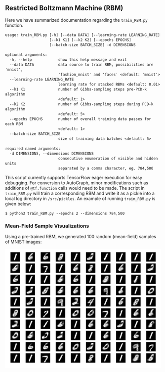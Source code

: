 ## Restricted Boltzmann Machine (RBM)

Here we have summarized documentation regarding the `train_RBM.py` function.

```
usage: train_RBM.py [-h] [--data DATA] [--learning-rate LEARNING_RATE]
                    [--k1 K1] [--k2 K2] [--epochs EPOCHS]
                    [--batch-size BATCH_SIZE] -d DIMENSIONS

optional arguments:
  -h, --help            show this help message and exit
  --data DATA           data source to train RBM, possibilities are 'mnist',
                        'fashion_mnist' and 'faces' <default: 'mnist'>
  --learning-rate LEARNING_RATE
                        learning rate for stacked RBMs <default: 0.01>
  --k1 K1               number of Gibbs-sampling steps pre-PCD-k algorithm
                        <default: 1>
  --k2 K2               number of Gibbs-sampling steps during PCD-k algorithm
                        <default: 5>
  --epochs EPOCHS       number of overall training data passes for each RBM
                        <default: 1>
  --batch-size BATCH_SIZE
                        size of training data batches <default: 5>

required named arguments:
  -d DIMENSIONS, --dimensions DIMENSIONS
                        consecutive enumeration of visible and hidden units
                        separated by a comma character, eg. 784,500
```

This script currently supports TensorFlow eager execution for easy debugging. For conversion to AutoGraph, minor modifications such as additions of `@tf.function` calls would need to be made. The script in `train_RBM.py` will train a corresponding RBM and write it as a pickle into a local log directory in `/src/pickles`. An example of running `train_RBM.py` is given below:

```shell
$ python3 train_RBM.py --epochs 2 --dimensions 784,500
```

### Mean-Field Sample Visualizations

Using a pre-trained RBM, we generated 100 random (mean-field) samples of MNIST images:

<img src="/img/rbm_mnist.png" width="800">
